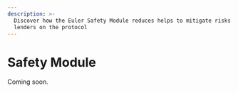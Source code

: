 ```yaml
---
description: >-
  Discover how the Euler Safety Module reduces helps to mitigate risks for
  lenders on the protocol
---
```


# Safety Module

Coming soon.
